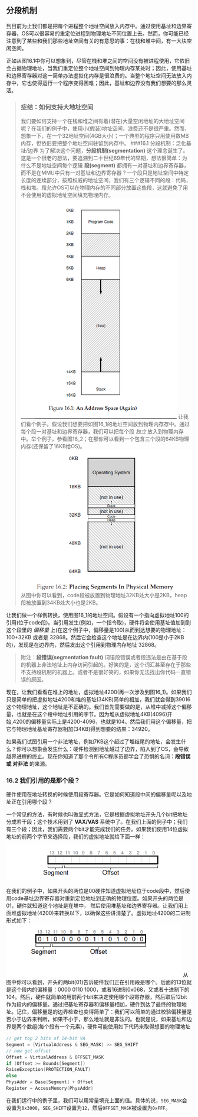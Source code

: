 ## 分段机制
到目前为止我们都是把每个进程整个地址空间放入内存中。通过使用基址和边界寄存器，OS可以很容易的重定位进程到物理地址不同位置上去。然而，你可能已经注意到了某些和我们那些地址空间有关的有意思的事：在栈和堆中间，有一大块空闲空间。

正如从图16.1中你可以想象到，尽管在栈和堆之间的空间没有被进程使用，它依旧会占据物理地址，当我们重定位整个地址空间到物理内存某处时；因此，使用基址和边界寄存器对这一简单办法虚拟化内存是很浪费的。当整个地址空间无法放入内存中，它也使得运行一个程序变得困难；因此，基址和边界没有我们想要的那么灵活。
>### 症结：如何支持大地址空间
>我们要如何支持一个在栈和堆之间有着(潜在)大量空闲地址的大地址空间呢？在我们的例子中，使用小(假装)地址空间，浪费还不是很严重。然而，想象一下，在一个32地址空间(4GB大小)；一个典型的程序只用使用数MB内存，但依旧要把整个地址空间驻留到内存中。
###16.1 分段机制：泛化基址/边界
为了解决这个问题，__分段机制(segmentation)__ 这个理念诞生了。这是一个很老的想法，要追溯到二十世纪69年代的早期，想法很简单：为什么不是地址空间每个逻辑 __段(segment)__ 都拥有一对基址和边界寄存器，而不是在MMU中只有一对基址和边界寄存器？一个段只是地址空间中特定长度的连续部分，按照权威的地址空间，我们有三个逻辑不同的段：代码，栈和堆。段允许OS可以在物理内存的不同部分放置这些段，这就避免了用不会使用的虚拟地址空间填充物理内存。
![一个地址空间](Figure16_1.png "一个地址空间")
让我们看个例子。假设我们想要把如图16_1的地址空间放到物理内存存中。通过每个段一对基址和边界寄存器，我们可以把每个段 _独立_ 放入到物理内存中。举个例子，参看图16_2；在那你可以看到一个包含三个段的64KB物理内存(还保留了16KB给OS)。
![把段放到物理地址中](Figure16_2.png "把段放到物理地址中")
从图中你可以看到，code段被放置到物理地址32KB处大小是2KB，heap段被放置到34KB处大小也是2KB。

让我们做一个样例转换，使用图16_1的地址空间。假设有一个指向虚拟地址100的引用(位于code段)。当引用发生(例如，一个指令取)，硬件将会使用基址值加到到这个段里的 _偏移量_ 上(在这个例子中，偏移量是100)从而到达想要的物理地址：100+32KB 或者是 32868。然后它会检查这个地址是在边界内(100是小于2KB的)，发现是在边界内，然后发出这个引用到物理内存地址 32868。
>附注：__段错误(segmentation fault)__
>词语段错误或者段违法是由在基于段的机器上非法地址上内存访问引起的。好笑的是，这个词汇甚至存在于那些不支持段机制的机器上。或者不是很好笑的，如果你无法找出你代码一直错误的原因。

现在，让我们看看在堆上的地址，虚拟地址4200(再一次涉及到图16_1)。如果我们只是简单的把虚拟地址4200和堆的基址(34KB)简单的相加，我们就会得到39016这个物理地址，这个地址是不正确的。我们首先需要做的是，从堆中减掉这个偏移量，也就是在这个段中地址引用的字节。因为堆从虚拟地址4KB(4096)开始,4200的偏移量实际上是4200-4096，也就是104。然后我们用这个偏移量，把它与物理地址基址寄存器相加(34KB)得到想要的结果：34920。

如果我们试图引用一个非法地址，例如7KB这个超过了堆结尾的地址，会发生什么？你可以想象会发生什么：硬件检测到地址越过了边界，陷入到了OS，会导致越界进程的终止。现在你知道了那个令所有C程序员都学会了恐惧的名词：__段错误 或 对非法__ 的来源。

### 16.2 我们引用的是那个段？
硬件使用在地址转换的时候使用段寄存器。它是如何知道段中间的偏移量呢以及地址正在引用哪个段？

一个常见的方法，有时候也叫做显式方法，它是根据虚拟地址开头几个bit把地址分成若干段；这个技术用到了 __VAX/VAS__ 系统中了。在我们上面的例子中；我们有三个段；因此，我们需要两个bit才能完成我们的任务。如果我们使用14位虚拟地址的前两个字节来选择段，我们的虚拟地址就给下面一样：

![虚拟地址示意](show16_1.png "虚拟地址示意")

在我们的例子中，如果开头的两位是00硬件知道虚拟地址位于code段中，然后使用code基址边界寄存器对重新定位地址到正确的物理位置。如果开头的两位是01，硬件就知道这个地址是在堆中，
然后使用堆基址和边界寄存器。让我们用上面堆虚拟地址(4200)来转换以下，以确保这些讲清楚了。虚拟地址4200的二进制形式如下：
![4200的二进制](show16_2.png "4200的二进制")
从图中你可以看到，开头的两bit(01)告诉硬件我们正在引用段是哪个。后面的13位就是这个段内的偏移量：0000 0110 1000，或者16进制0x068，又或者十进制下的104。然后，硬件就简单的用前两个bit来决定使用哪个段寄存器，然后取后12bit作为段内的偏移量。通过把基址寄存器和偏移量相加，硬件到达了最终的物理地址。记住，偏移量是的边界检查也变得简单了：我们可以简单的通过校验偏移量是否小于边界来判断，如果不小于，那么地址就是非法的。也就是说，如果基址和边界是两个数组(每个段有一个元素)，硬件可能使用如下代码来取得想要的物理地址
```c
// get top 2 bits of 14-bit VA
Segment = (VirtualAddress & SEG_MASK) >> SEG_SHIFT
// now get offset
Offset = VirtualAddress & OFFSET_MASK
if (Offset >= Bounds[Segment])
RaiseException(PROTECTION_FAULT)
else
PhysAddr = Base[Segment] + Offset
Register = AccessMemory(PhysAddr)
```
在我们运行中的例子里，我们可以用常量填充上面的值。具体的说，`SEG_MASK`会设置为`0x3000`，`SEG_SHIFT`设置为`12`，然后`OFFSET_MASK`被设置为`0xFFF`。

